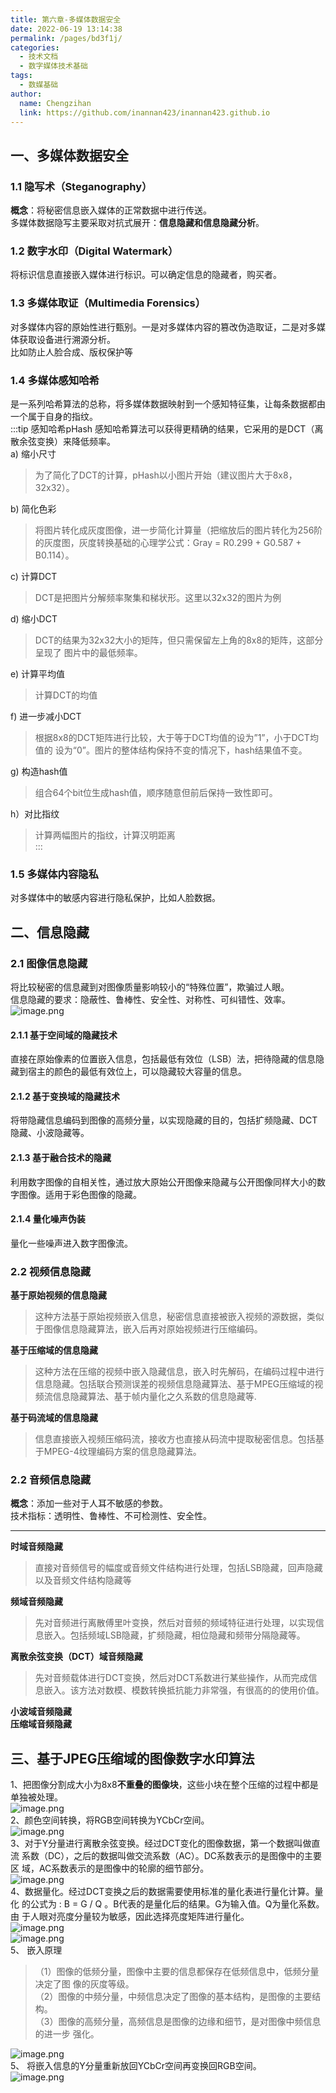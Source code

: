 ```yaml
---
title: 第六章-多媒体数据安全
date: 2022-06-19 13:14:38
permalink: /pages/bd3f1j/
categories:
  - 技术文档
  - 数字媒体技术基础
tags:
  - 数媒基础
author: 
  name: Chengzihan
  link: https://github.com/inannan423/inannan423.github.io
---
```

## 一、多媒体数据安全

### 1.1 隐写术（Steganography）

**概念**：将秘密信息嵌入媒体的正常数据中进行传送。  
多媒体数据隐写主要采取对抗式展开：**信息隐藏和信息隐藏分析**。  

### 1.2 数字水印（Digital Watermark）

将标识信息直接嵌入媒体进行标识。可以确定信息的隐藏者，购买者。  

### 1.3 多媒体取证（Multimedia Forensics）

对多媒体内容的原始性进行甄别。一是对多媒体内容的篡改伪造取证，二是对多媒体获取设备进行溯源分析。  
比如防止人脸合成、版权保护等

### 1.4 多媒体感知哈希

是一系列哈希算法的总称，将多媒体数据映射到一个感知特征集，让每条数据都由一个属于自身的指纹。  
:::tip 感知哈希pHash
感知哈希算法可以获得更精确的结果，它采用的是DCT（离散余弦变换）来降低频率。  
a) 缩小尺寸  
>为了简化了DCT的计算，pHash以小图片开始（建议图片大于8x8，32x32）。  

b) 简化色彩  
>将图片转化成灰度图像，进一步简化计算量（把缩放后的图片转化为256阶的灰度图，灰度转换基础的心理学公式：Gray = R0.299 + G0.587 + B0.114）。  

c) 计算DCT  
>DCT是把图片分解频率聚集和梯状形。这里以32x32的图片为例  

d) 缩小DCT  
>DCT的结果为32x32大小的矩阵，但只需保留左上角的8x8的矩阵，这部分呈现了
图片中的最低频率。  

e) 计算平均值  
>计算DCT的均值  

f) 进一步减小DCT  
>根据8x8的DCT矩阵进行比较，大于等于DCT均值的设为”1”，小于DCT均值的
设为“0”。图片的整体结构保持不变的情况下，hash结果值不变。  

g) 构造hash值  
>组合64个bit位生成hash值，顺序随意但前后保持一致性即可。  

h）对比指纹  
>计算两幅图片的指纹，计算汉明距离  
:::

### 1.5 多媒体内容隐私

对多媒体中的敏感内容进行隐私保护，比如人脸数据。  

## 二、信息隐藏

### 2.1 图像信息隐藏

将比较秘密的信息藏到对图像质量影响较小的“特殊位置”，欺骗过人眼。  
信息隐藏的要求：隐蔽性、鲁棒性、安全性、对称性、可纠错性、效率。  
![image.png](https://jetzihan-img.oss-cn-beijing.aliyuncs.com/blog/img/006SHRs9gy1h3ditr44idj30h208m777.jpg)  

#### 2.1.1 基于空间域的隐藏技术

直接在原始像素的位置嵌入信息，包括最低有效位（LSB）法，把待隐藏的信息隐藏到宿主的颜色的最低有效位上，可以隐藏较大容量的信息。  

#### 2.1.2 基于变换域的隐藏技术

将带隐藏信息编码到图像的高频分量，以实现隐藏的目的，包括扩频隐藏、DCT隐藏、小波隐藏等。  

#### 2.1.3 基于融合技术的隐藏

利用数字图像的自相关性，通过放大原始公开图像来隐藏与公开图像同样大小的数字图像。适用于彩色图像的隐藏。

#### 2.1.4 量化噪声伪装

量化一些噪声进入数字图像流。

### 2.2 视频信息隐藏

**基于原始视频的信息隐藏**  
>这种方法基于原始视频嵌入信息，秘密信息直接被嵌入视频的源数据，类似于图像信息隐藏算法，嵌入后再对原始视频进行压缩编码。

**基于压缩域的信息隐藏**  
>这种方法在压缩的视频中嵌入隐藏信息，嵌入时先解码，在编码过程中进行信息隐藏。包括联合预测误差的视频信息隐藏算法、基于MPEG压缩域的视频流信息隐藏算法、基于帧内量化之久系数的信息隐藏等.  

**基于码流域的信息隐藏**  
>信息直接嵌入视频压缩码流，接收方也直接从码流中提取秘密信息。包括基于MPEG-4纹理编码方案的信息隐藏算法。  

### 2.2 音频信息隐藏

**概念**：添加一些对于人耳不敏感的参数。  
技术指标：透明性、鲁棒性、不可检测性、安全性。  
***
**时域音频隐藏**  
>直接对音频信号的幅度或音频文件结构进行处理，包括LSB隐藏，回声隐藏以及音频文件结构隐藏等  

**频域音频隐藏**  
>先对音频进行离散傅里叶变换，然后对音频的频域特征进行处理，以实现信息嵌入。包括频域LSB隐藏，扩频隐藏，相位隐藏和频带分隔隐藏等。  

**离散余弦变换（DCT）域音频隐藏**  
>先对音频载体进行DCT变换，然后对DCT系数进行某些操作，从而完成信息嵌入。该方法对数模、模数转换抵抗能力非常强，有很高的的使用价值。  

**小波域音频隐藏**  
**压缩域音频隐藏**  

## 三、基于JPEG压缩域的图像数字水印算法

1、把图像分割成大小为8x8**不重叠的图像块**，这些小块在整个压缩的过程中都是单独被处理。  
![image.png](https://jetzihan-img.oss-cn-beijing.aliyuncs.com/blog/img/006SHRs9gy1h3diza9gyuj30it0c6427.jpg)  
2、颜色空间转换，将RGB空间转换为YCbCr空间。  
![image.png](https://jetzihan-img.oss-cn-beijing.aliyuncs.com/blog/img/006SHRs9gy1h3dj014jvbj30ib0cbju6.jpg)  
3、对于Y分量进行离散余弦变换。经过DCT变化的图像数据，第一个数据叫做直流
系数（DC），之后的数据叫做交流系数（AC）。DC系数表示的是图像中的主要区
域，AC系数表示的是图像中的轮廓的细节部分。  
![image.png](https://jetzihan-img.oss-cn-beijing.aliyuncs.com/blog/img/006SHRs9gy1h3dj0sgm59j30et048wfj.jpg)  
4、数据量化。经过DCT变换之后的数据需要使用标准的量化表进行量化计算。量化
的公式为 : B = G / Q 。B代表的是量化后的结果。G为输入值。Q为量化系数。由
于人眼对亮度分量较为敏感，因此选择亮度矩阵进行量化。  
![image.png](https://jetzihan-img.oss-cn-beijing.aliyuncs.com/blog/img/006SHRs9gy1h3dj1vcw49j307n04mmxp.jpg)  
![image.png](https://jetzihan-img.oss-cn-beijing.aliyuncs.com/blog/img/006SHRs9gy1h3dj21sb35j305h05lgm9.jpg)  
5、 嵌入原理
>（1）图像的低频分量，图像中主要的信息都保存在低频信息中，低频分量决定了图
像的灰度等级。  
>（2）图像的中频分量，中频信息决定了图像的基本结构，是图像的主要结构。  
>（3）图像的高频分量，高频信息是图像的边缘和细节，是对图像中频信息的进一步
强化。  

![image.png](https://jetzihan-img.oss-cn-beijing.aliyuncs.com/blog/img/006SHRs9gy1h3dj311y7oj30fg043t9n.jpg)  
5、 将嵌入信息的Y分量重新放回YCbCr空间再变换回RGB空间。  
![image.png](https://jetzihan-img.oss-cn-beijing.aliyuncs.com/blog/img/006SHRs9gy1h3dj3kmsouj30xg0ejwmh.jpg)  

